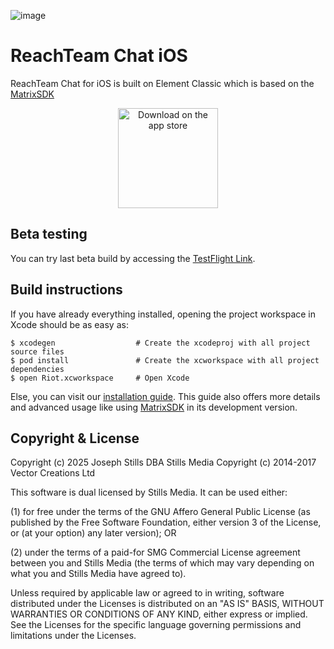 ![image](https://stillsmediagroup.com/assets/reachteam-chat/Asset%201@2x.png)

# ReachTeam Chat iOS

ReachTeam Chat for iOS is built on Element Classic which is based on the [MatrixSDK](https://github.com/matrix-org/matrix-ios-sdk)

<p align="center">  
  <a href=https://itunes.apple.com/us/app/element/id1083446067?mt=8>
  <img alt="Download on the app store" src="https://www.apple.com/lae/itunes/link/images/link_badge_appstore_large_2x.png" width=160>
  </a>
</p>

## Beta testing 

You can try last beta build by accessing the [TestFlight Link](https://testflight.apple.com/join/lCeTuDKM).

## Build instructions

If you have already everything installed, opening the project workspace in Xcode should be as easy as:

```
$ xcodegen                  # Create the xcodeproj with all project source files
$ pod install               # Create the xcworkspace with all project dependencies
$ open Riot.xcworkspace     # Open Xcode
```

Else, you can visit our [installation guide](./INSTALL.md). This guide also offers more details and advanced usage like using [MatrixSDK](https://github.com/matrix-org/matrix-ios-sdk) in its development version.

## Copyright & License

Copyright (c) 2025 Joseph Stills DBA Stills Media 
Copyright (c) 2014-2017 Vector Creations Ltd  

This software is dual licensed by Stills Media. It can be used either:

(1) for free under the terms of the GNU Affero General Public License (as published by the Free Software Foundation, either version 3 of the License, or (at your option) any later version); OR

(2) under the terms of a paid-for SMG Commercial License agreement between you and Stills Media (the terms of which may vary depending on what you and Stills Media have agreed to).

Unless required by applicable law or agreed to in writing, software distributed under the Licenses is distributed on an "AS IS" BASIS, WITHOUT WARRANTIES OR CONDITIONS OF ANY KIND, either express or implied. See the Licenses for the specific language governing permissions and limitations under the Licenses.
